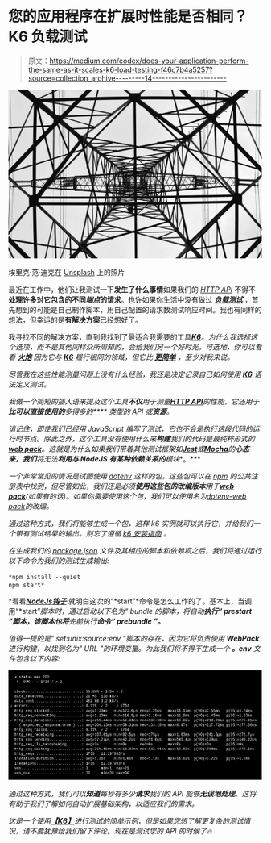 # 您的应用程序在扩展时性能是否相同？K6 负载测试

> 原文：<https://medium.com/codex/does-your-application-perform-the-same-as-it-scales-k6-load-testing-f46c7b4a5257?source=collection_archive---------14----------------------->

![](img/db94a52b1ef09790f84180c01fa5c56b.png)

埃里克·范·迪克在 [Unsplash](https://unsplash.com?utm_source=medium&utm_medium=referral) 上的照片

最近在工作中，他们让我测试一下**发生了什么事情**如果我们的 [*HTTP API*](https://k6.io/docs/using-k6/http-requests/) 不得不**处理许多对它包含的不同*端点*的请求**。也许如果你生活中没有做过 [***负载测试***](https://en.wikipedia.org/wiki/Load_testing) ，首先想到的可能是自己制作脚本，用自己配置的请求数测试响应时间。我也有同样的想法，但幸运的是**有解决方案**已经想好了。

我寻找不同的解决方案，直到我找到了最适合我需要的工具[***K6***](https://k6.io/)*。为什么我选择这个选项，而不是其他同样众所周知的，会给我们另一个好时光。可选地，你可以看看 [***火炮***](https://artillery.io/) 因为它与 [***K6***](https://k6.io/) 履行相同的领域，但它比 [**更简单**](https://k6.io/docs/using-k6/http-requests/) ，至少对我来说。*

*尽管我在这些性能测量问题上没有什么经验，我还是决定记录自己如何使用 [***K6***](https://k6.io/) 语法定义测试。*

*我做一个简短的插入语来提及这个工具**不仅**用于测量[***HTTP API***](https://k6.io/docs/using-k6/http-requests/)的性能，它还用于 [**比可以直接使用的**多得多的****](https://k6.io/docs/using-k6/protocols/) 类型的 API 或**资源**。*

*请记住，即使我们已经用 JavaScript 编写了测试，它也不会是执行这段代码的运行时节点。除此之外，这个工具没有使用什么来**构建**我们的代码是最纯粹形式的[***web pack***](https://webpack.js.org/)。这就是为什么如果我们带着其他测试框架如[***Jest***](https://jestjs.io)或[***Mocha***](https://mochajs.org/)的**心态来，我们**将无法**利用与 ***NodeJS*** 有某种依赖关系的**模块**。***

*一个非常常见的情况是试图使用 [*dotenv*](https://www.npmjs.com/package/dotenv) 这样的包，这些包可以在 [npm](http://npmjs.com/) 的公共注册表中找到，但尽管如此，我们还是必须**使用这些包的改编版本**用于[***web pack***](https://webpack.js.org/)(如果有的话)。如果你需要使用这个包，我们可以使用名为[*dotenv-web pack*](https://www.npmjs.com/package/dotenv-webpack)的改编。*

*通过这种方式，我们将能够生成一个包，这样 k6 实例就可以执行它，并给我们一个带有测试结果的输出。别忘了遵循 [*k6 安装指南*](https://k6.io/docs/getting-started/installation/) 。*

*在生成我们的 [*package.json*](https://docs.npmjs.com/cli/v7/configuring-npm/package-json/) 文件及其相应的脚本和依赖项之后，我们将通过运行以下命令为我们的测试生成输出:*

```
*npm install --quiet
npm start*
```

*看看[***NodeJs******钩子***](https://docs.npmjs.com/cli/v7/using-npm/scripts) 就明白这次的“*start”*命令是怎么工作的了。基本上，当调用“*start”*脚本时，通过启动以下名为“ *bundle* 的脚本，将自动**执行“ *prestart* ”脚本，该脚本也将**先前执行**命令“ *prebundle* ”。***

*值得一提的是" *set:unix:source:env* "脚本的存在，因为它将负责使用 ***WebPack*** 进行构建，以找到名为" *URL* "的环境变量。为此我们将不得不生成一个 ***。env*** 文件包含以下内容:*

*![](img/91b02896b5ba892a80b79f59c007d88d.png)*

*通过这种方式，我们可以**知道**每秒有多少**请求**我们的 *API* 能够**无误地处理**。这将有助于我们了解如何自动扩展基础架构，以适应我们的需求。*

*这是一个使用[***【K6】***](http://k6.io)进行测试的简单示例，但是如果您想了解更复杂的测试情况，请不要犹豫给我们留下评论。现在是测试您的 API 的时候了🔥*